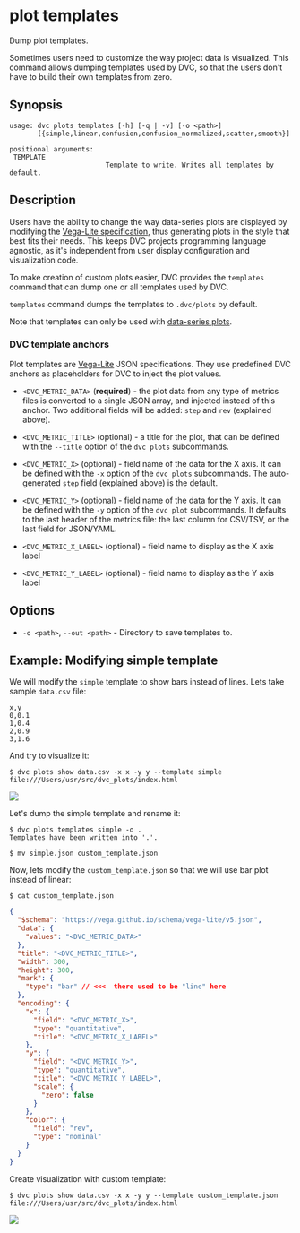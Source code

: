 # plot templates

Dump plot templates.

Sometimes users need to customize the way project data is visualized. This
command allows dumping templates used by DVC, so that the users don't have to
build their own templates from zero.

## Synopsis

```usage
usage: dvc plots templates [-h] [-q | -v] [-o <path>]
       [{simple,linear,confusion,confusion_normalized,scatter,smooth}]

positional arguments:
 TEMPLATE
                        Template to write. Writes all templates by default.
```

## Description

Users have the ability to change the way data-series plots are displayed by
modifying the [Vega-Lite specification](https://vega.github.io/vega-lite/), thus
generating plots in the style that best fits their needs. This keeps <abbr>DVC
projects</abbr> programming language agnostic, as it's independent from user
display configuration and visualization code.

To make creation of custom plots easier, DVC provides the `templates` command
that can dump one or all templates used by DVC.

`templates` command dumps the templates to `.dvc/plots` by default.

Note that templates can only be used with
[data-series plots](/doc/command-reference/plots#description).

### DVC template anchors

Plot templates are [Vega-Lite](https://vega.github.io/vega-lite/) JSON
specifications. They use predefined DVC anchors as placeholders for DVC to
inject the plot values.

- `<DVC_METRIC_DATA>` (**required**) - the plot data from any type of metrics
  files is converted to a single JSON array, and injected instead of this
  anchor. Two additional fields will be added: `step` and `rev` (explained
  above).

- `<DVC_METRIC_TITLE>` (optional) - a title for the plot, that can be defined
  with the `--title` option of the `dvc plots` subcommands.

- `<DVC_METRIC_X>` (optional) - field name of the data for the X axis. It can be
  defined with the `-x` option of the `dvc plots` subcommands. The
  auto-generated `step` field (explained above) is the default.

- `<DVC_METRIC_Y>` (optional) - field name of the data for the Y axis. It can be
  defined with the `-y` option of the `dvc plot` subcommands. It defaults to the
  last header of the metrics file: the last column for CSV/TSV, or the last
  field for JSON/YAML.

- `<DVC_METRIC_X_LABEL>` (optional) - field name to display as the X axis label

- `<DVC_METRIC_Y_LABEL>` (optional) - field name to display as the Y axis label

## Options

- `-o <path>`, `--out <path>` - Directory to save templates to.

## Example: Modifying simple template

We will modify the `simple` template to show bars instead of lines. Lets take
sample `data.csv` file:

```
x,y
0,0.1
1,0.4
2,0.9
3,1.6
```

And try to visualize it:

```dvc
$ dvc plots show data.csv -x x -y y --template simple
file:///Users/usr/src/dvc_plots/index.html
```

![](/img/plots_templates_show_unmodified.svg)

Let's dump the simple template and rename it:

```dvc
$ dvc plots templates simple -o .
Templates have been written into '.'.

$ mv simple.json custom_template.json
```

Now, lets modify the `custom_template.json` so that we will use bar plot instead
of linear:

```cli
$ cat custom_template.json
```

```json
{
  "$schema": "https://vega.github.io/schema/vega-lite/v5.json",
  "data": {
    "values": "<DVC_METRIC_DATA>"
  },
  "title": "<DVC_METRIC_TITLE>",
  "width": 300,
  "height": 300,
  "mark": {
    "type": "bar" // <<<  there used to be "line" here
  },
  "encoding": {
    "x": {
      "field": "<DVC_METRIC_X>",
      "type": "quantitative",
      "title": "<DVC_METRIC_X_LABEL>"
    },
    "y": {
      "field": "<DVC_METRIC_Y>",
      "type": "quantitative",
      "title": "<DVC_METRIC_Y_LABEL>",
      "scale": {
        "zero": false
      }
    },
    "color": {
      "field": "rev",
      "type": "nominal"
    }
  }
}
```

Create visualization with custom template:

```dvc
$ dvc plots show data.csv -x x -y y --template custom_template.json
file:///Users/usr/src/dvc_plots/index.html
```

![](/img/plots_templates_show_modified.svg)
